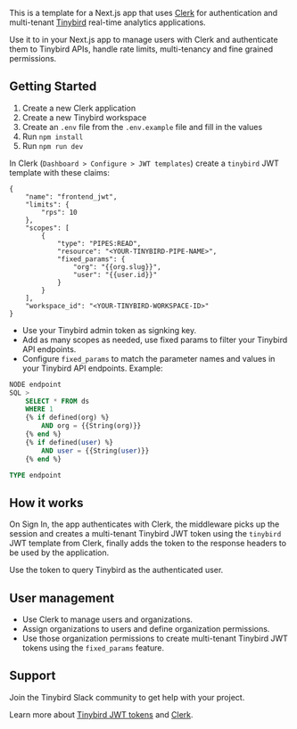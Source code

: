 This is a template for a Next.js app that uses [Clerk](https://clerk.com/) for authentication and multi-tenant [Tinybird](https://tinybird.co/) real-time analytics applications.

Use it to in your Next.js app to manage users with Clerk and authenticate them to Tinybird APIs, handle rate limits, multi-tenancy and fine grained permissions.

## Getting Started

1. Create a new Clerk application
2. Create a new Tinybird workspace
3. Create an `.env` file from the `.env.example` file and fill in the values
4. Run `npm install`
5. Run `npm run dev`

In Clerk (`Dashboard > Configure > JWT templates`) create a `tinybird` JWT template with these claims:

```
{
	"name": "frontend_jwt",
	"limits": {
		"rps": 10
	},
	"scopes": [
		{
			"type": "PIPES:READ",
			"resource": "<YOUR-TINYBIRD-PIPE-NAME>",
			"fixed_params": {
				"org": "{{org.slug}}",
				"user": "{{user.id}}"
			}
		}
	],
	"workspace_id": "<YOUR-TINYBIRD-WORKSPACE-ID>"
}
```
- Use your Tinybird admin token as signking key.
- Add as many scopes as needed, use fixed params to filter your Tinybird API endpoints.
- Configure `fixed_params` to match the parameter names and values in your Tinybird API endpoints. Example:

```sql
NODE endpoint
SQL >
    SELECT * FROM ds
    WHERE 1
    {% if defined(org) %}
        AND org = {{String(org)}}
    {% end %}
    {% if defined(user) %}
        AND user = {{String(user)}}
    {% end %}

TYPE endpoint
```

## How it works

On Sign In, the app authenticates with Clerk, the middleware picks up the session and creates a multi-tenant Tinybird JWT token using the `tinybird` JWT template from Clerk, finally adds the token to the response headers to be used by the application.

Use the token to query Tinybird as the authenticated user.

## User management

- Use Clerk to manage users and organizations.
- Assign organizations to users and define organization permissions.
- Use those organization permissions to create multi-tenant Tinybird JWT tokens using the `fixed_params` feature.

## Support

Join the Tinybird Slack community to get help with your project.

Learn more about [Tinybird JWT tokens](https://www.tinybird.co/docs/forward/get-started/authentication) and [Clerk](https://www.tinybird.co/docs/forward/publish-your-data/api-endpoints/guides/multitenant-real-time-apis-with-clerk-and-tinybird).